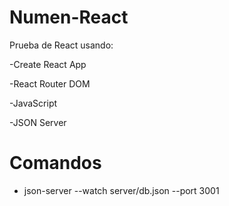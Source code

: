 # Numen-React
Prueba de React usando:

-Create React App

-React Router DOM

-JavaScript

-JSON Server

# Comandos

* json-server --watch server/db.json --port 3001
